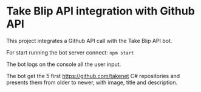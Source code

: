 # Take Blip API integration with Github API

This project integrates a Github API call with the Take Blip API bot.

For start running the bot server connect: `npm start`

The bot logs on the console all the user input.

The bot get the 5 first https://github.com/takenet C# repositories and presents them from older to newer, with image, title and description.
